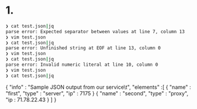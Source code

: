 # 1.

```bash
❯ cat test.json|jq
parse error: Expected separator between values at line 7, column 13
❯ vim test.json
❯ cat test.json|jq
parse error: Unfinished string at EOF at line 13, column 0
❯ vim test.json
❯ cat test.json|jq
parse error: Invalid numeric literal at line 10, column 0
❯ vim test.json
❯ cat test.json|jq

```
 { 
    "info" : "Sample JSON output from our service\t",
        "elements" :[
            { 
                "name" : "first",
                "type" : "server",
                "ip" : 7175 
            }
            { 
                "name" : "second",
                "type" : "proxy",
                "ip : 71.78.22.43
            }
        ]
}
```

